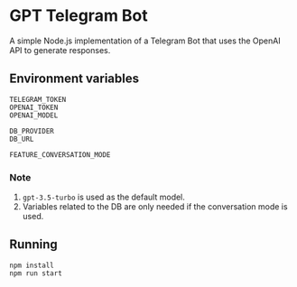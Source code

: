 # GPT Telegram Bot

A simple Node.js implementation of a Telegram Bot that uses the OpenAI API to generate responses.

## Environment variables

```
TELEGRAM_TOKEN
OPENAI_TOKEN
OPENAI_MODEL

DB_PROVIDER
DB_URL

FEATURE_CONVERSATION_MODE
```

### Note

1. `gpt-3.5-turbo` is used as the default model.
2. Variables related to the DB are only needed if the conversation mode is used.

## Running

```
npm install
npm run start
```

